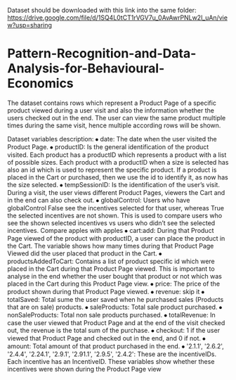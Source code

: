 Dataset should be downloaded with this link into the same folder:
https://drive.google.com/file/d/1SQ4L0tCT1rVGV7u_0AvAwrPNLw2l_uAn/view?usp=sharing

# Pattern-Recognition-and-Data-Analysis-for-Behavioural-Economics
The dataset contains rows which represent a Product Page of a specific product viewed during a user visit and also the information whether the users checked out in the end. The user can view  the same product multiple times during the same visit, hence multiple according rows will be shown.


Dataset variables description:
⦁	date: The date when the user visited the Product Page.
⦁	productID: Is the general identification of the product visited. Each product has a productID which represents a product with a list of possible sizes. Each product with a productID when a size is selected has also an id which is used to represent the specific product. If a product is placed in the Cart or purchased, then we use the id to identify it, as now has the size selected.
⦁	tempSessionID: Is the identification of the user’s visit. During a visit, the user views different Product Pages, viewers the Cart and in the end can also check out. 
⦁	globalControl: Users who have globalControl False see the incentives selected for that user, whereas True the selected incentives are not shown. This is used to compare users who see the shown selected incentives vs users who didn’t see the selected incentives. Compare apples with apples
⦁	cart:add: During that  Product Page viewed of the product with productID, a user can place the product in the Cart. The variable shows how many times during that Product Page Viewed did the user placed that product in the Cart.
⦁	productsAddedToCart: Contains a list of product specific id which were placed in the Cart during that Product Page viewed. This is important to analyse in the end whether the user bought that product or not which was placed in the Cart during this Product Page view.
⦁	price: The price of the product shown during that Product Page viewed.
⦁	revenue: skip it
⦁	totalSaved: Total sume the user saved when he purchased sales (Products that are on sale) products.
⦁	saleProducts: Total sale product purchased.
⦁	nonSaleProducts: Total non sale products purchased.
⦁	totalRevenue:  In case the user viewed that Product Page and at the end of the visit checked out, the revenue is the total sum of the purchase.
⦁	checkout: 1 if the user viewed that Product Page and checked out in the end, and 0 if not.
⦁	amount: Total amount of that product purchased in the end.
⦁	'2.1.1', '2.6.2', '2.4.4', '2.24.1', '2.9.1', '2.91.1', '2.9.5', '2.4.2': These are the incentiveIDs. Each incentive has an IncentiveID. These variables show whether these incentives were shown during the Product Page view
 
